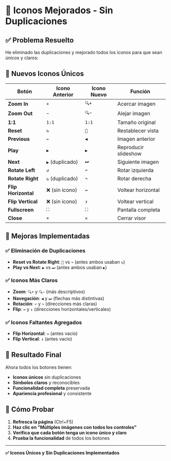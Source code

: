 # 🎯 Iconos Mejorados - Sin Duplicaciones

## ✅ **Problema Resuelto**

He eliminado las duplicaciones y mejorado todos los iconos para que sean únicos y claros:

## 🎨 **Nuevos Iconos Únicos**

| Botón | Icono Anterior | Icono Nuevo | Función |
|-------|---------------|-------------|---------|
| **Zoom In** | `+` | `🔍+` | Acercar imagen |
| **Zoom Out** | `−` | `🔍−` | Alejar imagen |
| **1:1** | `1:1` | `1:1` | Tamaño original |
| **Reset** | `↻` | `🔄` | Restablecer vista |
| **Previous** | `←` | `◀` | Imagen anterior |
| **Play** | `▶` | `▶` | Reproducir slideshow |
| **Next** | `▶` (duplicado) | `⏭` | Siguiente imagen |
| **Rotate Left** | `↺` | `↶` | Rotar izquierda |
| **Rotate Right** | `↻` (duplicado) | `↷` | Rotar derecha |
| **Flip Horizontal** | ❌ (sin icono) | `↔` | Voltear horizontal |
| **Flip Vertical** | ❌ (sin icono) | `↕` | Voltear vertical |
| **Fullscreen** | `⛶` | `⛶` | Pantalla completa |
| **Close** | `×` | `✕` | Cerrar visor |

## 🔧 **Mejoras Implementadas**

### **✅ Eliminación de Duplicaciones**
- **Reset vs Rotate Right**: `🔄` vs `↷` (antes ambos usaban `↻`)
- **Play vs Next**: `▶` vs `⏭` (antes ambos usaban `▶`)

### **✅ Iconos Más Claros**
- **Zoom**: `🔍+` y `🔍−` (más descriptivos)
- **Navegación**: `◀` y `⏭` (flechas más distintivas)
- **Rotación**: `↶` y `↷` (direcciones más claras)
- **Flip**: `↔` y `↕` (direcciones horizontales/verticales)

### **✅ Iconos Faltantes Agregados**
- **Flip Horizontal**: `↔` (antes vacío)
- **Flip Vertical**: `↕` (antes vacío)

## 🎯 **Resultado Final**

Ahora todos los botones tienen:
- **Iconos únicos** sin duplicaciones
- **Símbolos claros** y reconocibles
- **Funcionalidad completa** preservada
- **Apariencia profesional** y consistente

## 🚀 **Cómo Probar**

1. **Refresca la página** (Ctrl+F5)
2. **Haz clic en "Múltiples imágenes con todos los controles"**
3. **Verifica que cada botón tenga un icono único y claro**
4. **Prueba la funcionalidad** de todos los botones

---

**✅ Iconos Únicos y Sin Duplicaciones Implementados**
